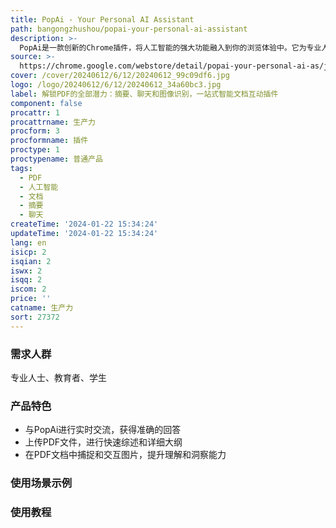 ```yaml
---
title: PopAi - Your Personal AI Assistant
path: bangongzhushou/popai-your-personal-ai-assistant
description: >-
  PopAi是一款创新的Chrome插件，将人工智能的强大功能融入到你的浏览体验中。它为专业人士、教育者和学生提供了一套无与伦比的功能，以优化你的数字互动体验。通过与PopAi进行实时交流，你可以提问并获得即时准确的回答。你可以上传PDF文件进行快速综述和详细大纲，帮助你快速回顾和深入研究复杂材料。你还可以在PDF文档中捕捉和交互图片，开启全新的理解和洞察。PopAi的界面简洁直观，易于操作。它支持多语言，并定期更新和改进，以提供更好的用户体验。欢迎下载PopAi，让你的网络互动更智能。
source: >-
  https://chrome.google.com/webstore/detail/popai-your-personal-ai-as/jaaajddkaoldkiajncgakhmogoboijoo?hl=en
cover: /cover/20240612/6/12/20240612_99c09df6.jpg
logo: /logo/20240612/6/12/20240612_34a60bc3.jpg
label: 解锁PDF的全部潜力：摘要、聊天和图像识别，一站式智能文档互动插件
component: false
procattr: 1
procattrname: 生产力
procform: 3
procformname: 插件
proctype: 1
proctypename: 普通产品
tags:
  - PDF
  - 人工智能
  - 文档
  - 摘要
  - 聊天
createTime: '2024-01-22 15:34:24'
updateTime: '2024-01-22 15:34:24'
lang: en
isicp: 2
isqian: 2
iswx: 2
isqq: 2
iscom: 2
price: ''
catname: 生产力
sort: 27372
---
```




### 需求人群
专业人士、教育者、学生

### 产品特色
- 与PopAi进行实时交流，获得准确的回答
- 上传PDF文件，进行快速综述和详细大纲
- 在PDF文档中捕捉和交互图片，提升理解和洞察能力

### 使用场景示例


### 使用教程


  
